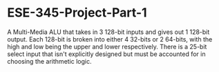 # ESE-345-Project-Part-1
A Multi-Media ALU that takes in 3 128-bit inputs and gives out 1 128-bit output. Each 128-bit is broken into either 4 32-bits or 2 64-bits, with the high and low being the upper and lower respectively. There is a 25-bit select input that isn't explicitly designed but must be accounted for in choosing the arithmetic logic.
